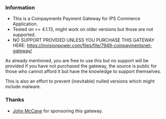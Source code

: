 ### Information

* This is a Coinpayments Payment Gateway for IPS Commerce Application.
* Tested on >= 4.1.13, might work on older versions but those are not supported.
* NO SUPPORT PROVIDED UNLESS YOU PURCHASE THIS GATEWAY HERE: https://invisionpower.com/files/file/7949-coinpaymentsnet-gateway/

As already mentioned, you are free to use this but no support will be provided if you have not purchased the gateway, the source is public for those who cannot afford it but have the knowledge to support themselves.

This is also an effort to prevent (inevitable) nulled versions which might include malware.

### Thanks

* [John McCane](https://invisionpower.com/profile/556149-john-mccane/) for sponsoring this gateway.